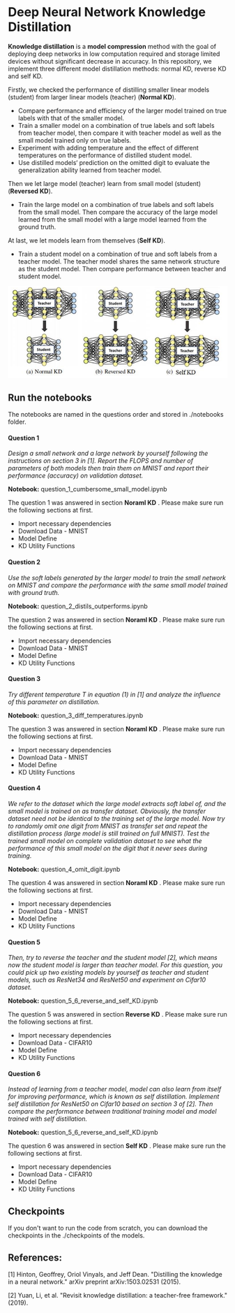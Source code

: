 # Deep Neural Network Knowledge Distillation

**Knowledge distillation** is a **model compression** method with the goal of deploying  deep networks in low computation required and storage limited devices without significant decrease in accuracy.  In this repository, we implement three different model distillation methods: normal KD, reverse KD and self KD. 



Firstly, we checked the performance of distilling smaller linear models (student) from larger  linear models (teacher) (**Normal KD**).

- Compare performance and efficiency of the larger model trained on true labels with that  of the smaller model.
- Train a smaller model on a combination of true labels and soft labels from teacher model, then compare it with teacher model as well as the small model trained only on true labels.
- Experiment with adding temperature and the effect of different temperatures on the performance of distilled student model.
- Use distilled models‘ prediction on the omitted digit to evaluate the generalization ability learned from teacher model.

Then we let large model (teacher) learn from small model (student) (**Reversed KD**).

- Train the large model on a combination of true labels and soft labels from the small model. Then compare the accuracy of the large model learned from the small model with a large model learned from the ground truth.

At last, we let models learn from themselves (**Self KD**).

- Train a student model on a combination of true and soft labels from a teacher model. The  teacher model shares the same network structure as the student model. Then compare performance between teacher and student model.



![Structure](./image/three_model.png)



## Run the notebooks

The notebooks are named in the questions order and stored in ./notebooks folder.   



#### Question 1 
*Design a small network and a large network by yourself following the instructions on section 3 in [1]. Report the FLOPS and number of parameters of both models then train them on MNIST and report their performance (accuracy) on validation dataset.*

**Notebook:**  question_1_cumbersome_small_model.ipynb

The question 1 was answered in section **Noraml KD** .  Please make sure run the following sections at first.

- Import necessary dependencies
- Download Data - MNIST
- Model Define
- KD Utility Functions

#### Question 2 
*Use the soft labels generated by the larger model to train the small network on MNIST and compare the performance with the same small model trained with ground truth.*

**Notebook:**  question_2_distils_outperforms.ipynb

The question 2 was answered in section **Noraml KD** .  Please make sure run the following sections at first.

- Import necessary dependencies
- Download Data - MNIST
- Model Define
- KD Utility Functions

#### Question 3 
*Try different temperature T in equation (1) in [1] and analyze the influence of this parameter on distillation.*

**Notebook:**  question_3_diff_temperatures.ipynb

The question 3 was answered in section **Noraml KD** .  Please make sure run the following sections at first.

- Import necessary dependencies
- Download Data - MNIST
- Model Define
- KD Utility Functions


#### Question 4 
*We refer to the dataset which the large model extracts soft label of, and the small model is trained on as transfer dataset. Obviously, the transfer dataset need not be identical to the training set of the large model. Now try to randomly omit one digit from MNIST as transfer set and repeat the distillation process (large model is still trained on full MNIST). Test the trained small model on complete validation dataset to see what the performance of this small model on the digit that it never sees during training.*

**Notebook:**  question_4_omit_digit.ipynb

The question 4 was answered in section **Noraml KD** .  Please make sure run the following sections at first.

- Import necessary dependencies
- Download Data - MNIST
- Model Define
- KD Utility Functions



#### Question 5
*Then, try to reverse the teacher and the student model [2], which means now the student model is larger than teacher model. For this question, you could pick up two existing models by yourself as teacher and student models, such as ResNet34 and ResNet50 and experiment on Cifar10 dataset.*

**Notebook:**  question_5_6_reverse_and_self_KD.ipynb

The question 5 was answered in section **Reverse KD** .  Please make sure run the following sections at first.

- Import necessary dependencies
- Download Data - CIFAR10
- Model Define
- KD Utility Functions



#### Question 6 
*Instead of learning from a teacher model, model can also learn from itself for improving performance, which is known as self distillation. Implement self distillation for ResNet50 on Cifar10 based on section 3 of [2]. Then compare the performance between traditional training model and model trained with self distillation.*

**Notebook:**  question_5_6_reverse_and_self_KD.ipynb

The question 6 was answered in section **Self KD** .  Please make sure run the following sections at first.

- Import necessary dependencies
- Download Data - CIFAR10
- Model Define
- KD Utility Functions

## Checkpoints

If you don't want to run the code from scratch, you can download the checkpoints in the ./checkpoints  of the models. 

## References:

[1] Hinton, Geoffrey, Oriol Vinyals, and Jeff Dean. "Distilling the knowledge in a neural network." arXiv 
preprint arXiv:1503.02531 (2015).

[2] Yuan, Li, et al. "Revisit knowledge distillation: a teacher-free framework." (2019).

